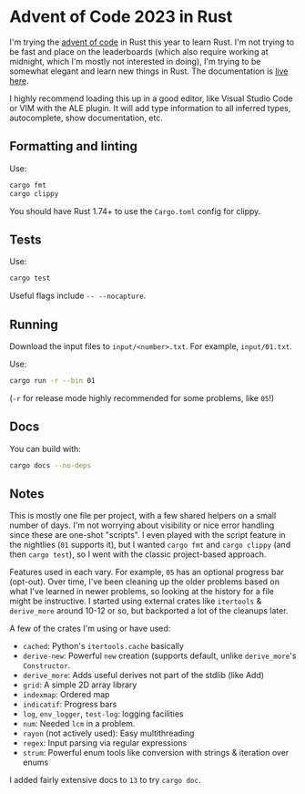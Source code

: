 # Advent of Code 2023 in Rust

I'm trying the [advent of code](https://adventofcode.com/2023) in Rust this
year to learn Rust. I'm not trying to be fast and place on the leaderboards
(which also require working at midnight, which I'm mostly not interested in
doing), I'm trying to be somewhat elegant and learn new things in Rust. The
documentation is [live here](https://henryiii.github.io/aoc2023).

I highly recommend loading this up in a good editor, like Visual Studio Code or
VIM with the ALE plugin. It will add type information to all inferred types,
autocomplete, show documentation, etc.

## Formatting and linting

Use:

```bash
cargo fmt
cargo clippy
```

You should have Rust 1.74+ to use the `Cargo.toml` config for clippy.

## Tests

Use:

```bash
cargo test
```

Useful flags include `-- --nocapture`.

## Running

Download the input files to `input/<number>.txt`. For example, `input/01.txt`.

Use:

```bash
cargo run -r --bin 01
```

(`-r` for release mode highly recommended for some problems, like `05`!)


## Docs

You can build with:

```bash
cargo docs --no-deps
```

## Notes

This is mostly one file per project, with a few shared helpers on a small
number of days. I'm not worrying about visibility or nice error handling since
these are one-shot "scripts". I even played with the script feature in the
nightlies (`01` supports it), but I wanted `cargo fmt` and `cargo clippy` (and
then `cargo test`), so I went with the classic project-based approach.

Features used in each vary. For example, `05` has an optional progress bar
(opt-out). Over time, I've been cleaning up the older problems based on what
I've learned in newer problems, so looking at the history for a file might be
instructive.  I started using external crates like `itertools` & `derive_more`
around 10-12 or so, but backported a lot of the cleanups later.

A few of the crates I'm using or have used:

- `cached`: Python's `itertools.cache` basically
- `derive-new`: Powerful `new` creation (supports default, unlike `derive_more`'s `Constructor`.
- `derive_more`: Adds useful derives not part of the stdlib (like Add)
- `grid`: A simple 2D array library
- `indexmap`: Ordered map
- `indicatif`: Progress bars
- `log`, `env_logger`, `test-log`: logging facilities
- `num`: Needed `lcm` in a problem.
- `rayon` (not actively used): Easy multithreading
- `regex`: Input parsing via regular expressions
- `strum`: Powerful enum tools like conversion with strings & iteration over enums

I added fairly extensive docs to `13` to try `cargo doc`.
